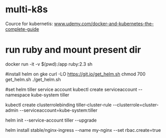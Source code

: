 # multi-k8s
Cource for kubernetis: www.udemy.com/docker-and-kubernetes-the-complete-guide

# run ruby and mount present dir
docker run -it -v $(pwd):/app ruby:2.3 sh

#install helm on gke 
curl -LO https://git.io/get_helm.sh
chmod 700 get_helm.sh
./get_helm.sh

#set helm tiller service account
kubectl create serviceaccount --namespace kube-system tiller

kubectl create clusterrolebinding tiller-cluster-rule --clusterrole=cluster-admin --serviceaccount=kube-system:tiller

helm init --service-account tiller --upgrade

helm install stable/nginx-ingress --name my-nginx --set rbac.create=true